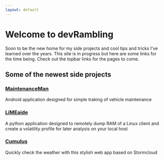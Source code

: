 ```yaml
---
layout: default
---
```


# Welcome to devRambling
Soon to be the new home for my side projects and cool tips and tricks I've learned over the years. This site is in progress but here are some links for the time being. Check out the topbar links for the pages to come.


## Some of the newest side projects
### [MaintenanceMan](https://github.com/kd8bny/maintenanceMan)
Android application designed for simple traking of vehicle maintenance
### [LiMEaide](https://kd8bny.github.io/LiMEaide/)
A python application designed to remotely dump RAM of a Linux client and create a volatility profile for later analysis on your local host
### [Cumulus](https://github.com/kd8bny/cumulus)
Quickly check the weather with this stylish web app based on Stormcloud